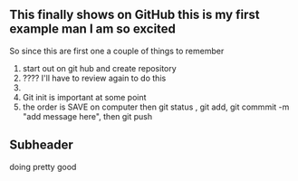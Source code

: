 
## This finally shows on GitHub this is my first example man I am so excited

So since this are first one a couple of things to remember
1. start out on git hub and create repository
2. ???? I'll have to review again to do this 
3. 
4. Git init is important at some point
5. the order is SAVE on computer then git status , git add, git commmit -m "add message here", then git push


## Subheader
doing pretty good 

